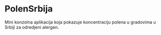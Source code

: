 # PolenSrbija
Mini konzolna aplikacija koja pokazuje koncentraciju polena u gradovima u Srbiji za odredjeni alergen.
